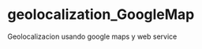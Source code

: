 geolocalization_GoogleMap
=========================

Geolocalizacion usando google maps y web service
